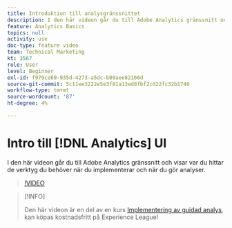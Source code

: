 ```yaml
---
title: Introduktion till analysgränssnittet
description: I den här videon går du till Adobe Analytics gränssnitt och visar var du hittar de verktyg du behöver när du implementerar och när du gör analyser.
feature: Analytics Basics
topics: null
activity: use
doc-type: feature video
team: Technical Marketing
kt: 3567
role: User
level: Beginner
exl-id: f979ce69-935d-4273-a5dc-b09aee82166d
source-git-commit: 5c11ee3222e5e3f81a13ed8fbf2cd22fc32b1740
workflow-type: tm+mt
source-wordcount: '87'
ht-degree: 4%

---
```


# Intro till [!DNL Analytics] UI

I den här videon går du till Adobe Analytics gränssnitt och visar var du hittar de verktyg du behöver när du implementerar och när du gör analyser.

>[!VIDEO](https://video.tv.adobe.com/v/28748/?quality=12)

>[!INFO]
>
> Den här videon är en del av en kurs [Implementering av guidad analys](https://experienceleague.adobe.com/?recommended=Analytics-D-1-2019.1), kan köpas kostnadsfritt på Experience League!